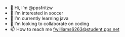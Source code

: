- 👋 Hi, I’m @ppsfritzw
- 👀 I’m interested in soccer
- 🌱 I’m currently learning java
- 💞️ I’m looking to collaborate on coding
- 📫 How to reach me fwilliams6263@student.pps.net

<!---
ppsfritzw/ppsfritzw is a ✨ special ✨ repository because its `README.md` (this file) appears on your GitHub profile.
You can click the Preview link to take a look at your changes.
--->
